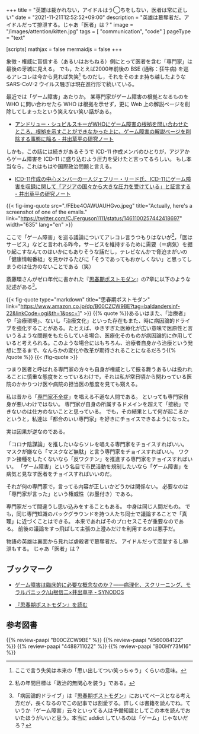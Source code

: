 +++
title = "英雄は裁かれない，アイドルはう◯ちをしない，医者は常に正しい"
date =  "2021-11-21T12:52:52+09:00"
description = "英雄は簒奪者だ。アイドルだって排泄する。じゃあ「医者」は？"
image = "/images/attention/kitten.jpg"
tags = [ "communication", "code" ]
pageType = "text"

[scripts]
  mathjax = false
  mermaidjs = false
+++

象徴・権威に盲信する（あるいはおもねる）側にとって医者を含む「専門家」は最後の牙城に見える。
でも，たとえば2000年前後の BSE (通称：狂牛病) を巡るアレコレは今から見れば失笑[^f1] ものだし，それをそのまま持ち越したような SARS-CoV-2 ウイルス騒ぎは現在進行形で続いている。

[^f1]: ここで言う失笑は本来の「思い出してつい笑っちゃう」くらいの意味。

最近では「ゲーム障害」あたりか。
某専門家がゲーム障害の根拠となるものを WHO に問い合わせたら WHO は根拠を示せず，更に Web 上の解説ページを削除してしまったという笑えない笑い話がある。

- [アンドリュー・シュビルスキーがWHOにゲーム障害の根拠を問い合わせたところ、根拠を示すことができなかった上に、ゲーム障害の解説ページを削除する事態に陥る - 井出草平の研究ノート](https://ides.hatenablog.com/entry/2021/11/18/170331)

しかも，この話には続きがあるそうで ICD-11 作成メンバのひとりが，アジアからゲーム障害を ICD-11 に盛り込むよう圧力を受けたと言ってるらしい。
もし本当なら，これはもはや国際政治問題と言える。

- [ICD-11作成の中心メンバーの一人ジェフリー・リード氏、ICD-11にゲーム障害を収録に関して「アジアの国々から大きな圧力を受けている」と証言する - 井出草平の研究ノート](https://ides.hatenablog.com/entry/2021/11/20/031359)

{{< fig-img-quote src="./FEbe4OAWUAUHGvo.jpeg" title="Actually, here's a screenshot of one of the emails." link="https://twitter.com/CJFerguson1111/status/1461100257442418697" width="635" lang="en" >}}

ここで「ゲーム障害」を巡る議論についてアレコレ言うつもりはないが[^f2]，「医はサービス」などと言われる昨今，サービスを維持するために需要（＝病気）を掘り起こすなんてのはいかにもありそうな話だし，テレビなんかで脅迫まがいの「健康情報番組」を見かけるたびに「そうであってもおかしくない」と思ってしまうのは仕方のないことである（笑）

[^f2]: 私の年間目標は「政治的無関心を装う」である。

斎藤環さんがゼロ年代に書かれた『[思春期ポストモダン](https://www.amazon.co.jp/dp/B00CZCW9BE?tag=baldandersinf-22&linkCode=ogi&th=1&psc=1)』の7章に以下のような記述がある[^f3]。

[^f3]: 「病因論的ドライブ」は『[思春期ポストモダン](https://www.amazon.co.jp/dp/B00CZCW9BE?tag=baldandersinf-22&linkCode=ogi&th=1&psc=1)』においてベースとなる考え方だが，長くなるのでこの記事では割愛する。詳しくは書籍を読んでね。ていうか「ゲーム障害」云々といってる人は予備知識としてこの本を読んでおいたほうがいいと思う。本当に addict しているのは「ゲーム」じゃないだろ？

{{< fig-quote type="markdown" title="思春期ポストモダン" link="https://www.amazon.co.jp/dp/B00CZCW9BE?tag=baldandersinf-22&linkCode=ogi&th=1&psc=1" >}}
{{% quote %}}あるいはまた、「治療者」や「治療環境」、ないし「治療文化」といった存在もまた、時に病因論的ドライブを強化することがある。たとえば、ゆきすぎた医療化が広い意味で医原性と言いうるような問題をもたらしている場合、医療化そのものが病因論的に作用していると考えられる。このような場合にはもちろん、治療者自身から治療という発想に至るまで、なんらかの変化や改革が期待されることになるだろう{{% /quote %}}
{{< /fig-quote >}}

つまり医者と呼ばれる専門家の方々も自身が権威として振る舞うあるいは扱われることに慎重な態度をとっているわけで，それは私が常日頃から関わっている医院のかかりつけ医や病院の担当医の態度を見ても窺える。

私は昔から「[専門家不全症](https://baldanders.info/spiegel/log/200512.html#d03_t1)」を唱える不遜な人間である。
といっても専門家自身が悪いわけではない。
専門家が自身の所属するドメインを超えて「接続」できないのは仕方のないことと思っている。
でも，その結果として何が起こるかというと，私達は「都合のいい専門家」を好きにチョイスできるようになった。

実は因果が逆なのである。

「コロナ陰謀論」を推したいならソレを唱える専門家をチョイスすればいい。
マスクが嫌なら「マスクなど無駄」と言う専門家をチョイスすればいい。
ワクチン接種をしたくないなら「反ワクチン」を推進する専門家をチョイスすればいい。
「ゲーム障害」という名目で市民活動を規制したいなら「ゲーム障害」を病気と見なす医者をチョイスすればいいのだ。

それが何の専門家で，言ってる内容が正しいかどうかは関係ない。
必要なのは「専門家が言った」という権威性（お墨付き）である。

専門家だって間違うし思い込みをすることもある。
中身は同じ人間だもの。
でも，同じ専門知識のバックグラウンドを持つ人たち同士で議論することで「真理」に近づくことはできる。
本来であればそのプロセスこそが重要なのである。
前後の議論をすっ飛ばして主張の上澄みだけを利用するのは悪手だ。

物語の英雄は裏面から見れば虐殺者で簒奪者だ。
アイドルだって恋愛するし排泄もする。
じゃあ「医者」は？

## ブックマーク

- [ゲーム障害は臨床的に必要な概念なのか？――病理化、スクリーニング、モラルパニック/山根信二×井出草平 - SYNODOS](https://synodos.jp/opinion/society/27424/)

- [『思春期ポストモダン』を読む](https://baldanders.info/blog/000362/)

## 参考図書

{{% review-paapi "B00CZCW9BE" %}} <!-- 思春期ポストモダン -->
{{% review-paapi "4560084122" %}} <!-- ヒトラーと哲学者 -->
{{% review-paapi "4488711022" %}} <!-- 万物理論 -->
{{% review-paapi "B00HY73M16" %}} <!-- Be mine! -->

